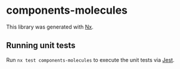 # components-molecules

This library was generated with [Nx](https://nx.dev).

## Running unit tests

Run `nx test components-molecules` to execute the unit tests via [Jest](https://jestjs.io).
